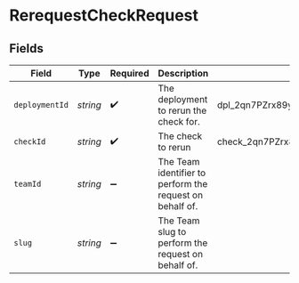 # RerequestCheckRequest


## Fields

| Field                                                    | Type                                                     | Required                                                 | Description                                              | Example                                                  |
| -------------------------------------------------------- | -------------------------------------------------------- | -------------------------------------------------------- | -------------------------------------------------------- | -------------------------------------------------------- |
| `deploymentId`                                           | *string*                                                 | :heavy_check_mark:                                       | The deployment to rerun the check for.                   | dpl_2qn7PZrx89yxY34vEZPD31Y9XVj6                         |
| `checkId`                                                | *string*                                                 | :heavy_check_mark:                                       | The check to rerun                                       | check_2qn7PZrx89yxY34vEZPD31Y9XVj6                       |
| `teamId`                                                 | *string*                                                 | :heavy_minus_sign:                                       | The Team identifier to perform the request on behalf of. |                                                          |
| `slug`                                                   | *string*                                                 | :heavy_minus_sign:                                       | The Team slug to perform the request on behalf of.       |                                                          |